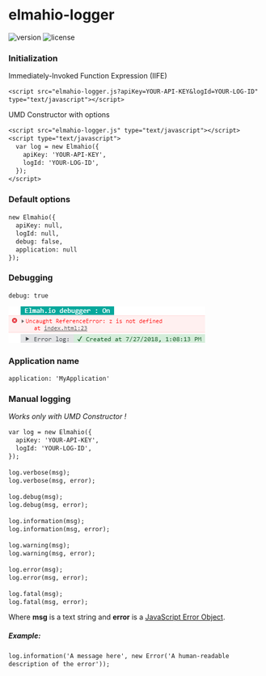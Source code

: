 # elmahio-logger
![version](https://img.shields.io/badge/Latest%20version-1.0.0-1abc9c.svg?style=flat-square)
![license](https://img.shields.io/hexpm/l/plug.svg?style=flat-square)

### Initialization

Immediately-Invoked Function Expression (IIFE)
```
<script src="elmahio-logger.js?apiKey=YOUR-API-KEY&logId=YOUR-LOG-ID" type="text/javascript"></script>
```

UMD Constructor with options
```
<script src="elmahio-logger.js" type="text/javascript"></script>
<script type="text/javascript">
  var log = new Elmahio({
    apiKey: 'YOUR-API-KEY',
    logId: 'YOUR-LOG-ID',
  });
</script>
```


### Default options
```
new Elmahio({
  apiKey: null,
  logId: null,
  debug: false,
  application: null
});
```


### Debugging
```
debug: true
```
![debugging true - demo](debug-true.png)

### Application name
```
application: 'MyApplication'
```

### Manual logging
*Works only with UMD Constructor !*
```
var log = new Elmahio({
  apiKey: 'YOUR-API-KEY',
  logId: 'YOUR-LOG-ID',
});

log.verbose(msg);
log.verbose(msg, error);

log.debug(msg);
log.debug(msg, error);

log.information(msg);
log.information(msg, error);

log.warning(msg);
log.warning(msg, error);

log.error(msg);
log.error(msg, error);

log.fatal(msg);
log.fatal(msg, error);
```
Where __msg__ is a text string and __error__ is a [JavaScript Error Object](https://developer.mozilla.org/en-US/docs/Web/JavaScript/Reference/Global_Objects/Error).

##### Example:
```
log.information('A message here', new Error('A human-readable description of the error'));
```
